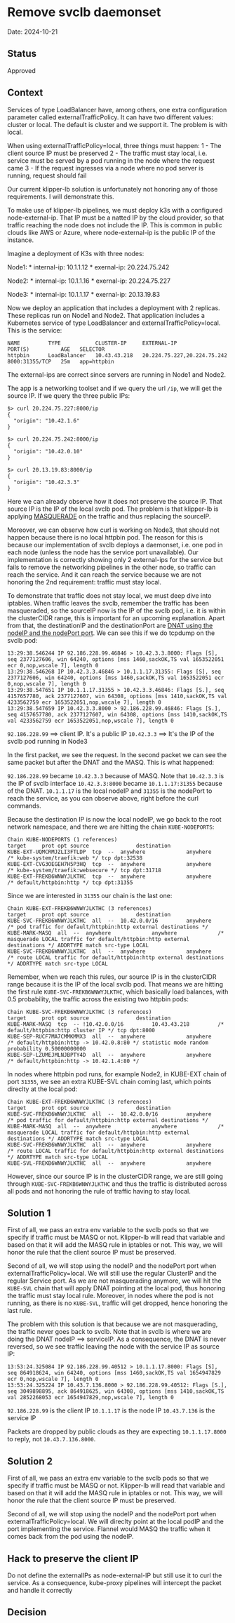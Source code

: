 # Remove svclb daemonset

Date: 2024-10-21

## Status

Approved

## Context

Services of type LoadBalancer have, among others, one extra configuration parameter called externalTrafficPolicy. It can have two different values: cluster or local. The default is cluster and we support it. The problem is with local.

When using externalTrafficPolicy=local, three things must happen:
1 - The client source IP must be preserved
2 - The traffic must stay local, i.e. service must be served by a pod running in the node where the request came
3 - If the request ingresses via a node where no pod server is running, request should fail

Our current klipper-lb solution is unfortunately not honoring any of those requirements. I will demonstrate this.

To make use of klipper-lb pipelines, we must deploy k3s with a configured node-external-ip. That IP must be a natted IP by the cloud provider, so that traffic reaching the node does not include the IP. This is common in public clouds like AWS or Azure, where node-external-ip is the public IP of the instance.

Imagine a deployment of K3s with three nodes:

Node1:
    * internal-ip: 10.1.1.12
    * exernal-ip: 20.224.75.242

Node2:
    * internal-ip: 10.1.1.16
    * exernal-ip: 20.224.75.227

Node3:
    * internal-ip: 10.1.1.17
    * exernal-ip: 20.13.19.83

Now we deploy an application that includes a deployment with 2 replicas. These replicas run on Node1 and Node2. That application includes a Kubernetes service of type LoadBalancer and externalTrafficPolicy=local. This is the service:

```
NAME         TYPE           CLUSTER-IP     EXTERNAL-IP                   PORT(S)          AGE   SELECTOR
httpbin      LoadBalancer   10.43.43.218   20.224.75.227,20.224.75.242   8000:31355/TCP   25m   app=httpbin
```
The external-ips are correct since servers are running in Node1 and Node2.

The app is a networking toolset and if we query the url `/ip`, we will get the source IP. If we query the three public IPs:

```
$> curl 20.224.75.227:8000/ip
{
  "origin": "10.42.1.6"
}

$> curl 20.224.75.242:8000/ip
{
  "origin": "10.42.0.10"
}

$> curl 20.13.19.83:8000/ip
{
  "origin": "10.42.3.3"
}
```
Here we can already observe how it does not preserve the source IP. That source IP is the IP of the local svclb pod. The problem is that klipper-lb is applying [MASQUERADE](https://github.com/k3s-io/klipper-lb/blob/master/entry#L72) on the traffic and thus replacing the sourceIP.

Moreover, we can observe how curl is working on Node3, that should not happen because there is no local httpbin pod. The reason for this is because our implementation of svclb deploys a daemonset, i.e. one pod in each node (unless the node has the service port unavailable). Our implementation is correctly showing only 2 external-ips for the service but fails to remove the networking pipelines in the other node, so traffic can reach the service. And it can reach the service because we are not honoring the 2nd requirement: traffic must stay local.

To demonstrate that traffic does not stay local, we must deep dive into iptables. When traffic leaves the svclb, remember the traffic has been masqueraded, so the sourceIP now is the IP of the svclb pod, i.e. it is within the clusterCIDR range, this is important for an upcoming explanation. Apart from that, the destinationIP and the destinationPort are [DNAT using the nodeIP and the nodePort port](https://github.com/k3s-io/k3s/blob/master/pkg/cloudprovider/servicelb.go#L558-L569). We can see this if we do tcpdump on the svclb pod:

```
13:29:38.546244 IP 92.186.228.99.46846 > 10.42.3.3.8000: Flags [S], seq 2377127606, win 64240, options [mss 1460,sackOK,TS val 1653522051 ecr 0,nop,wscale 7], length 0
13:29:38.546268 IP 10.42.3.3.46846 > 10.1.1.17.31355: Flags [S], seq 2377127606, win 64240, options [mss 1460,sackOK,TS val 1653522051 ecr 0,nop,wscale 7], length 0
13:29:38.547651 IP 10.1.1.17.31355 > 10.42.3.3.46846: Flags [S.], seq 4157657780, ack 2377127607, win 64308, options [mss 1410,sackOK,TS val 4233562759 ecr 1653522051,nop,wscale 7], length 0
13:29:38.547659 IP 10.42.3.3.8000 > 92.186.228.99.46846: Flags [S.], seq 4157657780, ack 2377127607, win 64308, options [mss 1410,sackOK,TS val 4233562759 ecr 1653522051,nop,wscale 7], length 0
```

`92.186.228.99` ==> client IP. It's a public IP
`10.42.3.3` ==> It's the IP of the svclb pod running in Node3

In the first packet, we see the request. In the second packet we can see the same packet but after the DNAT and the MASQ. This is what happened:

`92.186.228.99` became `10.42.3.3` because of MASQ. Note that `10.42.3.3` is the IP of svclb interface
`10.42.3.3:8000` became `10.1.1.17:31355` because of the DNAT. `10.1.1.17` is the local nodeIP and `31355` is the nodePort to reach the service, as you can observe above, right before the curl commands.

Because the destination IP is now the local nodeIP, we go back to the root network namespace, and there we are hitting the chain `KUBE-NODEPORTS`:
```
Chain KUBE-NODEPORTS (1 references)
target     prot opt source               destination         
KUBE-EXT-UQMCRMJZLI3FTLDP  tcp  --  anywhere             anywhere             /* kube-system/traefik:web */ tcp dpt:32538
KUBE-EXT-CVG3OEGEH7H5P3HQ  tcp  --  anywhere             anywhere             /* kube-system/traefik:websecure */ tcp dpt:31718
KUBE-EXT-FREKB6WNWYJLKTHC  tcp  --  anywhere             anywhere             /* default/httpbin:http */ tcp dpt:31355
```

Since we are interested in `31355` our chain is the last one:
```
Chain KUBE-EXT-FREKB6WNWYJLKTHC (3 references)
target     prot opt source               destination         
KUBE-SVC-FREKB6WNWYJLKTHC  all  --  10.42.0.0/16         anywhere             /* pod traffic for default/httpbin:http external destinations */
KUBE-MARK-MASQ  all  --  anywhere             anywhere             /* masquerade LOCAL traffic for default/httpbin:http external destinations */ ADDRTYPE match src-type LOCAL
KUBE-SVC-FREKB6WNWYJLKTHC  all  --  anywhere             anywhere             /* route LOCAL traffic for default/httpbin:http external destinations */ ADDRTYPE match src-type LOCAL
```

Remember, when we reach this rules, our source IP is in the clusterCIDR range because it is the IP of the local svclb pod. That means we are hitting the first rule `KUBE-SVC-FREKB6WNWYJLKTHC`, which basically load balances, with 0.5 probability, the traffic across the existing two httpbin pods:
```
Chain KUBE-SVC-FREKB6WNWYJLKTHC (3 references)
target     prot opt source               destination         
KUBE-MARK-MASQ  tcp  -- !10.42.0.0/16         10.43.43.218         /* default/httpbin:http cluster IP */ tcp dpt:8000
KUBE-SEP-RUCF7MA7CMMKMMX3  all  --  anywhere             anywhere             /* default/httpbin:http -> 10.42.0.8:80 */ statistic mode random probability 0.50000000000
KUBE-SEP-LZUMEJMLNJBPTY4D  all  --  anywhere             anywhere             /* default/httpbin:http -> 10.42.1.4:80 */
```

In nodes where httpbin pod runs, for example Node2, in KUBE-EXT chain of port `31355`, we see an extra KUBE-SVL chain coming last, which points direclty at the local pod:
```
Chain KUBE-EXT-FREKB6WNWYJLKTHC (3 references)
target     prot opt source               destination         
KUBE-SVC-FREKB6WNWYJLKTHC  all  --  10.42.0.0/16         anywhere             /* pod traffic for default/httpbin:http external destinations */
KUBE-MARK-MASQ  all  --  anywhere             anywhere             /* masquerade LOCAL traffic for default/httpbin:http external destinations */ ADDRTYPE match src-type LOCAL
KUBE-SVC-FREKB6WNWYJLKTHC  all  --  anywhere             anywhere             /* route LOCAL traffic for default/httpbin:http external destinations */ ADDRTYPE match src-type LOCAL
KUBE-SVL-FREKB6WNWYJLKTHC  all  --  anywhere             anywhere       
```

However, since our source IP is in the clusterCIDR range, we are still going through `KUBE-SVC-FREKB6WNWYJLKTHC` and thus the traffic is distributed across all pods and not honoring the rule of traffic having to stay local.


## Solution 1

First of all, we pass an extra env variable to the svclb pods so that we specify if traffic must be MASQ or not. Klipper-lb will read that variable and based on that it will add the MASQ rule in iptables or not. This way, we will honor the rule that the client source IP must be preserved.

Second of all, we will stop using the nodeIP and the nodePort port when externalTrafficPolicy=local. We will still use the regular ClusterIP and the regular Service port. As we are not masquerading anymore, we will hit the `KUBE-SVL` chain that will apply DNAT pointing at the local pod, thus honoring the traffic must stay local rule. Moreover, in nodes where the pod is not running, as there is no `KUBE-SVL`, traffic will get dropped, hence honoring the last rule.

The problem with this solution is that because we are not masquerading, the traffic never goes back to svclb. Note that in svclb is where we are doing the DNAT nodeIP ==> serviceIP. As a consequence, the DNAT is never reversed, so we see traffic leaving the node with the service IP as source IP:

```
13:53:24.325084 IP 92.186.228.99.40512 > 10.1.1.17.8000: Flags [S], seq 864918624, win 64240, options [mss 1460,sackOK,TS val 1654947829 ecr 0,nop,wscale 7], length 0
13:53:24.325224 IP 10.43.7.136.8000 > 92.186.228.99.40512: Flags [S.], seq 3049898895, ack 864918625, win 64308, options [mss 1410,sackOK,TS val 2852268053 ecr 1654947829,nop,wscale 7], length 0
```

`92.186.228.99` is the client IP
`10.1.1.17` is the node IP
`10.43.7.136` is the service IP

Packets are dropped by public clouds as they are expecting `10.1.1.17.8000` to reply, not `10.43.7.136.8000`.

## Solution 2

First of all, we pass an extra env variable to the svclb pods so that we specify if traffic must be MASQ or not. Klipper-lb will read that variable and based on that it will add the MASQ rule in iptables or not. This way, we will honor the rule that the client source IP must be preserved.

Second of all, we will stop using the nodeIP and the nodePort port when externalTrafficPolicy=local. We will direclty point at the local podIP and the port implementing the service. Flannel would MASQ the traffic when it comes back from the pod using the nodeIP.

## Hack to preserve the client IP

Do not define the externalIPs as node-external-IP but still use it to curl the service. As a consequence, kube-proxy pipelines will intercept the packet and handle it correctly 

## Decision

